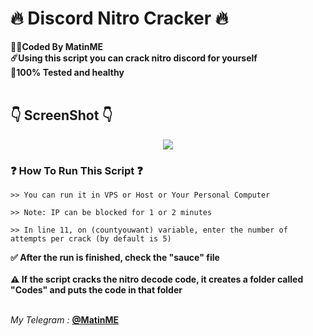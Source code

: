 # :fire: Discord Nitro Cracker :fire:
<b>:man_technologist:Coded By MatinME</b></br>
<b>:comet:Using this script you can crack nitro discord for yourself</b></br>
<b>:pray:100% Tested and healthy</b></br></br>

## :point_down: ScreenShot :point_down:
<p align="center">
  <img src="http://s7.picofile.com/file/8392253218/unknown.png">
</p>

### :question: How To Run This Script :question:
```batch
>> You can run it in VPS or Host or Your Personal Computer
```
```batch
>> Note: IP can be blocked for 1 or 2 minutes
```
```batch
>> In line 11, on (countyouwant) variable, enter the number of attempts per crack (by default is 5)
```
<b>✅ After the run is finished, check the "sauce" file</b></br></br>
<b>⚠️ If the script cracks the nitro decode code, it creates a folder called "Codes" and puts the code in that folder</b></br></br>

<i>My Telegram : </i><b><a href="https://t.me/matinme">@MatinME</a></b><br/>
